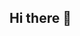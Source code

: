 ## Hi there 👋

<!--
**fnm04-sh/fnm04-sh** is a ✨ _special_ ✨ repository because its `README.md` (this file) appears on your GitHub profile.